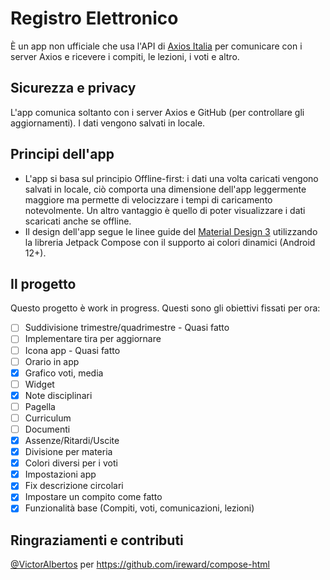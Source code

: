# Registro Elettronico
È un app non ufficiale che usa l'API di [Axios Italia](https://axiositalia.com/) per comunicare con i server Axios e ricevere i compiti, le lezioni, i voti e altro.

## Sicurezza e privacy
L'app comunica soltanto con i server Axios e GitHub (per controllare gli aggiornamenti).
I dati vengono salvati in locale.

## Principi dell'app
- L'app si basa sul principio Offline-first: i dati una volta caricati vengono salvati in locale, ciò comporta una dimensione dell'app leggermente maggiore ma permette di velocizzare i tempi di caricamento notevolmente.
Un altro vantaggio è quello di poter visualizzare i dati scaricati anche se offline.
- Il design dell'app segue le linee guide del [Material Design 3](https://m3.material.io/) utilizzando la libreria Jetpack Compose con il supporto ai colori dinamici (Android 12+).

## Il progetto
Questo progetto è work in progress. Questi sono gli obiettivi fissati per ora:
- [ ] Suddivisione trimestre/quadrimestre - Quasi fatto
- [ ] Implementare tira per aggiornare 
- [ ] Icona app - Quasi fatto
- [ ] Orario in app
- [x] Grafico voti, media
- [ ] Widget
- [x] Note disciplinari
- [ ] Pagella
- [ ] Curriculum
- [ ] Documenti
- [x] Assenze/Ritardi/Uscite
- [x] Divisione per materia
- [x] Colori diversi per i voti
- [x] Impostazioni app
- [x] Fix descrizione circolari
- [x] Impostare un compito come fatto
- [x] Funzionalità base (Compiti, voti, comunicazioni, lezioni)

## Ringraziamenti e contributi
[@VictorAlbertos](https://github.com/VictorAlbertos) per https://github.com/ireward/compose-html
